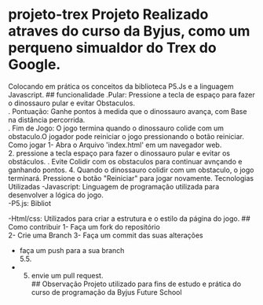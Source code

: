 
# projeto-trex Projeto Realizado atraves do curso da Byjus, como um perqueno simualdor do Trex do Google.
Colocando em prática os conceitos da biblioteca P5.Js e a linguagem Javascript. ##
funcionalidade .Pular: Pressione a tecla de espaço para fazer o dinossauro pular e evitar Obstaculos.<br> . Pontuação:
Ganhe pontos à medida que o dinossauro avança, com Base na distância percorrida.<br> .
Fim de Jogo: O jogo termina quando o dinossauro colide com um obstaculo.O jogador pode reiniciar o jogo pressionando o botão reiniciar.
Como jogar 1- Abra o Arquivo 'index.html' em um navegador web.<br> 2. pressione a tecla espaço para fazer o dinossauro pular e evitar os obstáculos.
. Evite Colidir com os obstaculos para continuar avnçando e ganhando pontos.
4. Quando o dinossauro colidir com um obstaculo, o jogo terminará. Pressione o botão "Reiniciar" para jogar novamente.
Tecnologias Utilizadas -Javascript: Linguagem de programação utilizada para desenvolver a lógica do jogo.<br> -P5.js: Bibliot

-Html/css: Utilizados para criar a estrutura e o estilo da página do jogo. ## 
Como contribuir 1- Faça um fork do repositório<br> 2- Crie uma Branch
3- Faça um commit das suas alterações<br>
- faça um push para a sua branch<br>5.5.
- 5. envie um pull request.<br> ## Observação Projeto utilizado para fins de estudo e prática do curso de programação da Byjus Future School

